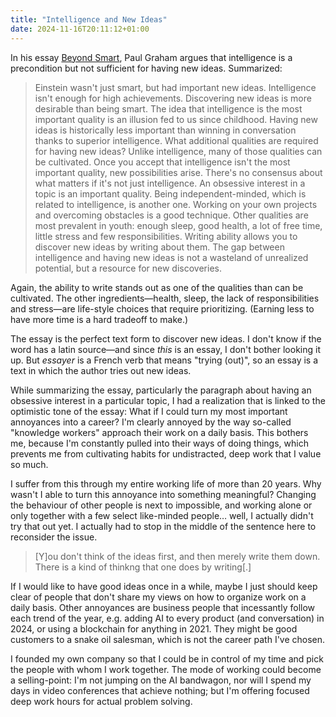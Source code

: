 ```yaml
---
title: "Intelligence and New Ideas"
date: 2024-11-16T20:11:12+01:00
---
```


In his essay [Beyond Smart](https://paulgraham.com/smart.html), Paul Graham
argues that intelligence is a precondition but not sufficient for having new
ideas. Summarized:

> Einstein wasn't just smart, but had important new ideas. Intelligence isn't
> enough for high achievements. Discovering new ideas is more desirable than
> being smart. The idea that intelligence is the most important quality is an
> illusion fed to us since childhood. Having new ideas is historically less
> important than winning in conversation thanks to superior intelligence. What
> additional qualities are required for having new ideas? Unlike intelligence,
> many of those qualities can be cultivated. Once you accept that intelligence
> isn't the most important quality, new possibilities arise. There's no
> consensus about what matters if it's not just intelligence. An obsessive
> interest in a topic is an important quality. Being independent-minded, which
> is related to intelligence, is another one. Working on your own projects and
> overcoming obstacles is a good technique. Other qualities are most prevalent
> in youth: enough sleep, good health, a lot of free time, little stress and few
> responsibilities. Writing ability allows you to discover new ideas by writing
> about them. The gap between intelligence and having new ideas is not a
> wasteland of unrealized potential, but a resource for new discoveries.

Again, the ability to write stands out as one of the qualities than can be
cultivated. The other ingredients—health, sleep, the lack of responsibilities
and stress—are life-style choices that require prioritizing. (Earning less to
have more time is a hard tradeoff to make.)

The essay is the perfect text form to discover new ideas. I don't know if the
word has a latin source—and since _this_ is an essay, I don't bother looking it
up. But _essayer_ is a French verb that means "trying (out)", so an essay is a
text in which the author tries out new ideas.

While summarizing the essay, particularly the paragraph about having an
obsessive interest in a particular topic, I had a realization that is linked to
the optimistic tone of the essay: What if I could turn my most important
annoyances into a career? I'm clearly annoyed by the way so-called "knowledge
workers" approach their work on a daily basis. This bothers me, because I'm
constantly pulled into their ways of doing things, which prevents me from
cultivating habits for undistracted, deep work that I value so much.

I suffer from this through my entire working life of more than 20 years. Why
wasn't I able to turn this annoyance into something meaningful? Changing the
behaviour of other people is next to impossible, and working alone or only
together with a few select like-minded people… well, I actually didn't try that
out yet. I actually had to stop in the middle of the sentence here to reconsider
the issue.

> [Y]ou don't think of the ideas first, and then merely write them down. There
> is a kind of thinkng that one does by writing[.]

If I would like to have good ideas once in a while, maybe I just should keep
clear of people that don't share my views on how to organize work on a daily
basis. Other annoyances are business people that incessantly follow each trend
of the year, e.g. adding AI to every product (and conversation) in 2024, or
using a blockchain for anything in 2021. They might be good customers to a snake
oil salesman, which is not the career path I've chosen.

I founded my own company so that I could be in control of my time and pick the
people with whom I work together. The mode of working could become a
selling-point: I'm not jumping on the AI bandwagon, nor will I spend my days in
video conferences that achieve nothing; but I'm offering focused deep work hours
for actual problem solving.
